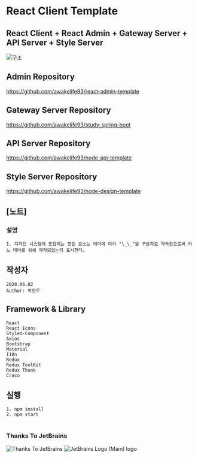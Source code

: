 # React Client Template

## React Client + React Admin + Gateway Server + API Server + Style Server

![구조](https://user-images.githubusercontent.com/20429356/156923942-6a2c1834-008b-4043-92b3-98e8842827af.png)

## Admin Repository

https://github.com/awakelife93/react-admin-template

## Gateway Server Repository

https://github.com/awakelife93/study-spring-boot

## API Server Repository

https://github.com/awakelife93/node-api-template

## Style Server Repository

https://github.com/awakelife93/node-design-template

## [노트]

### 설명

```
1. 디자인 시스템에 포함되는 모든 요소는 테마에 따라 "\_\_"을 구분자로 약속함으로써 어느 테마를 위해 제작되었는지 표시한다.
```

## 작성자

```
2020.06.02
Author: 박현우
```

## Framework & Library

```
React
React Icons
Styled-Component
Axios
Bootstrap
Material
I18n
Redux
Redux ToolKit
Redux Thunk
Craco
```

## 실행

```
1. npm install
2. npm start
```

#
### Thanks To JetBrains
![Thanks To JetBrains](https://user-images.githubusercontent.com/20429356/156112274-1e0d4de3-b62d-4a67-989b-dadb52a2ff3f.png)
![JetBrains Logo (Main) logo](https://resources.jetbrains.com/storage/products/company/brand/logos/jb_beam.png)
